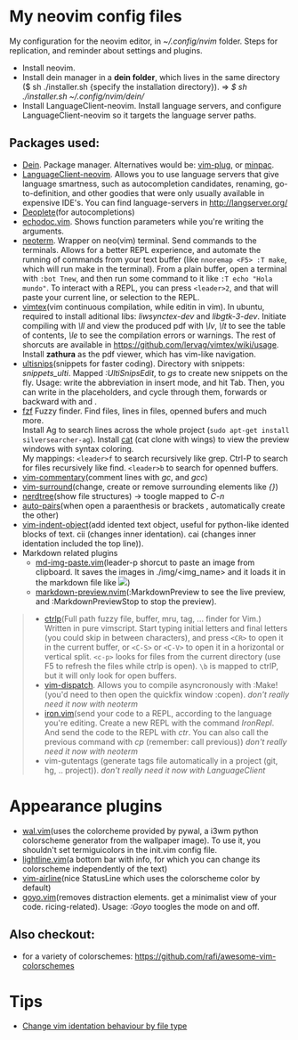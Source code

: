 # My neovim config files
My configuration for the neovim editor, in *~/.config/nvim* folder.
Steps for replication, and reminder about settings and plugins.

* Install neovim.
* Install dein manager in a **dein folder**, which lives in the same directory ($ sh ./installer.sh {specify the installation directory}). => *$ sh ./installer.sh ~/.config/nvim/dein/*
* Install LanguageClient-neovim. Install language servers, and configure LanguageClient-neovim so it targets the language server paths.

## Packages used:
* [Dein](https://github.com/Shougo/dein.vim). Package manager. Alternatives would be: [vim-plug](junegunn/vim-plug), or [minpac](https://github.com/k-takata/minpac).
* [LanguageClient-neovim](https://github.com/autozimu/LanguageClient-neovim). Allows you to use language servers that give language smartness, such as autocompletion candidates, renaming, go-to-definition, and other goodies that were only usually available in expensive IDE's. You can find language-servers in http://langserver.org/
* [Deoplete](https://github.com/Shougo/deoplete.nvim)(for autocompletions)
* [echodoc.vim](https://github.com/Shougo/echodoc.vim). Shows function parameters while you're writing the arguments.
* [neoterm](https://github.com/kassio/neoterm). Wrapper on neo(vim) terminal. Send commands to the terminals. Allows for a better REPL experience, and automate the running of commands from your text buffer (like `nnoremap <F5> :T make`, which will run make in the terminal). From a plain buffer, open a terminal with `:bot Tnew`, and then run some command to it like `:T echo "Hola mundo"`. To interact with a REPL, you can press `<leader>2`, and that will paste your current line, or selection to the REPL.
* [vimtex](https://github.com/lervag/vimtex)(vim continuous compilation, while editin in vim). In ubuntu, required to install aditional libs: *liwsynctex-dev* and *libgtk-3-dev*. Initiate compiling with *\ll* and view the produced pdf with *\lv*, *\lt* to see the table of contents, *\le* to see the compilation errors or warnings. The rest of shorcuts are available in <a>https://github.com/lervag/vimtex/wiki/usage</a>. Install **zathura** as the pdf viewer, which has vim-like navigation.
* [ultisnips](https://github.com/sirver/UltiSnips)(snippets for faster coding). Directory with snippets: *snippets_ulti*. Mapped *:UltiSnipsEdit*, to *gs* to create new snippets on the fly. Usage: write the abbreviation in insert mode, and hit Tab. Then, you can write in the placeholders, and cycle through them, forwards or backward with <C-j> and <C-k>.
* [fzf](https://github.com/junegunn/fzf.vim) Fuzzy finder. Find files, lines in files, openned bufers and much more.  
  Install Ag to search lines across the whole project (`sudo apt-get install silversearcher-ag`). Install [cat](https://github.com/sharkdp/bat) (cat clone with wings) to view the preview windows with syntax coloring.  
  My mappings: `<leader>f` to search recursively like grep. Ctrl-P to search for files recursively like find. `<leader>b` to search for openned buffers.
* [vim-commentary](https://github.com/tpope/vim-commentary)(comment lines with *gc*, and *gcc*)
* [vim-surround](https://github.com/tpope/vim-surround)(change, create or remove surrounding elements like *{}*)
* [nerdtree](https://github.com/scrooloose/nerdtree)(show file structures) -> toogle mapped to *C-n*
* [auto-pairs](https://github.com/jiangmiao/auto-pairs)(when open a paraenthesis or brackets , automatically create the other)
* [vim-indent-object](https://github.com/michaeljsmith/vim-indent-object)(add idented text object, useful for python-like idented blocks of text. cii (changes inner identation). cai (changes inner identation included the top line)).
* Markdown related plugins
  * [md-img-paste.vim](https://github.com/ferrine/md-img-paste.vim)(leader-p shorcut to paste an image from clipboard. It saves the images in ./img/<img_name> and it loads it in the markdown file like ![](img/<img_name>))
  * [markdown-preview.nvim](https://github.com/iamcco/markdown-preview.nvim)(:MarkdownPreview to see the live preview, and :MarkdownPreviewStop to stop the preview).

> * [ctrlp](https://github.com/ctrlpvim/ctrlp.vim)(Full path fuzzy file, buffer, mru, tag, ... finder for Vim.) Written in pure vimscript. Start typing initial letters and final letters (you could skip in between characters), and press `<CR>` to open it in the current buffer, or `<C-S>` or `<C-V>` to open it in a horizontal or vertical split. `<c-p>` looks for files from the current directory (use F5 to refresh the files while ctrlp is open). `\b` is mapped to ctrlP, but it will only look for open buffers.
> * [vim-dispatch](https://github.com/tpope/vim-dispatch). Allows you to compile asyncronously with :Make! <target> (you'd need to then open the quickfix window :copen). *don't really need it now with neoterm*
> * [iron.vim](https://github.com/Vigemus/iron.nvim)(send your code to a REPL, according to the language you're editing. Create a new REPL with the command *IronRepl*. And send the code to the REPL with *ctr*. You can also call the previous command with *cp* (remember: call previous)) *don't really need it now with neoterm*
> * vim-gutentags (generate tags file automatically in a project (git, hg, .. project)). *don't really need it now with LanguageClient*
  
# Appearance plugins
* [wal.vim](https://github.com/dylanaraps/wal.vim)(uses the colorcheme provided by pywal, a i3wm python colorscheme generator from the wallpaper image). To use it, you shouldn't set termiguicolors in the init.vim config file.
* [lightline.vim](https://github.com/itchyny/lightline.vim)(a bottom bar with info, for which you can change its colorscheme independently of the text)
* [vim-airline](https://github.com/vim-airline/vim-airline)(nice StatusLine which uses the colorscheme color by default)
* [goyo.vim](https://github.com/junegunn/goyo.vim)(removes distraction elements. get a minimalist view of your code. ricing-related). Usage: *:Goyo* toogles the mode on and off.

## Also checkout:
* for a variety of colorschemes: <a>https://github.com/rafi/awesome-vim-colorschemes</a>


# Tips
* [Change vim identation behaviour by file type](https://stackoverflow.com/questions/158968/changing-vim-indentation-behavior-by-file-type)
